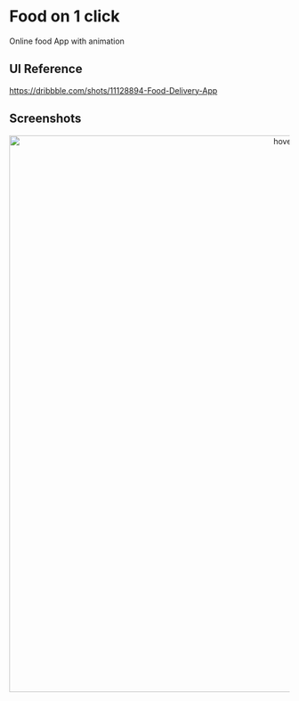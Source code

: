 # Food on 1 click

Online food App with animation

## UI Reference

https://dribbble.com/shots/11128894-Food-Delivery-App

## Screenshots

 <p align="center">
  <img src="https://github.com/brinesoftwares/online_food_app/blob/master/screenshots/Food%20App%20UI.jpg?raw=true" width="1000" title="hover text">
</p>

